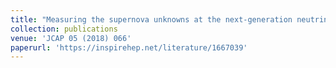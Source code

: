 ```yaml
---
title: "Measuring the supernova unknowns at the next-generation neutrino telescopes through the diffuse neutrino background"
collection: publications
venue: 'JCAP 05 (2018) 066'
paperurl: 'https://inspirehep.net/literature/1667039'
---
```


